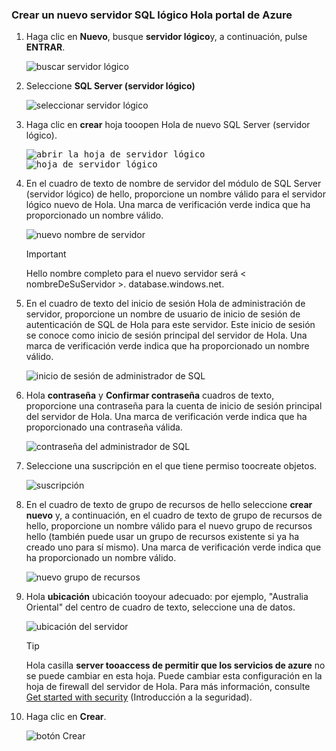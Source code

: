 ### <a name="create-a-new-logical-sql-server-in-hello-azure-portal"></a>Crear un nuevo servidor SQL lógico Hola portal de Azure

1. Haga clic en **Nuevo**, busque **servidor lógico**y, a continuación, pulse **ENTRAR**.

    ![buscar servidor lógico](./media/sql-data-warehouse-create-logical-server/search-logical-server.png)
2. Seleccione **SQL Server (servidor lógico)** 

    ![seleccionar servidor lógico](./media/sql-data-warehouse-create-logical-server/select-logical-server.png)
  
3. Haga clic en **crear** hoja tooopen Hola de nuevo SQL Server (servidor lógico).

   <kbd>![abrir la hoja de servidor lógico](./media/sql-data-warehouse-create-logical-server/open-logical-server-blade.png) </kbd> <kbd> ![hoja de servidor lógico](./media/sql-data-warehouse-create-logical-server/logical-server-blade.png)</kbd>
  
3. En el cuadro de texto de nombre de servidor del módulo de SQL Server (servidor lógico) de hello, proporcione un nombre válido para el servidor lógico nuevo de Hola. Una marca de verificación verde indica que ha proporcionado un nombre válido.
    
    ![nuevo nombre de servidor](./media/sql-data-warehouse-create-logical-server/new-name-logical-server.png)

    > [!IMPORTANT]
    > Hello nombre completo para el nuevo servidor será < nombreDeSuServidor >. database.windows.net.
    >
    
4. En el cuadro de texto del inicio de sesión Hola de administración de servidor, proporcione un nombre de usuario de inicio de sesión de autenticación de SQL de Hola para este servidor. Este inicio de sesión se conoce como inicio de sesión principal del servidor de Hola. Una marca de verificación verde indica que ha proporcionado un nombre válido.
    
    ![inicio de sesión de administrador de SQL](./media/sql-data-warehouse-create-logical-server/sql-admin-login.png)
5. Hola **contraseña** y **Confirmar contraseña** cuadros de texto, proporcione una contraseña para la cuenta de inicio de sesión principal del servidor de Hola. Una marca de verificación verde indica que ha proporcionado una contraseña válida.
    
    ![contraseña del administrador de SQL](./media/sql-data-warehouse-create-logical-server/sql-admin-password.png)
6. Seleccione una suscripción en el que tiene permiso toocreate objetos.

    ![suscripción](./media/sql-data-warehouse-create-logical-server/subscription.png)
7. En el cuadro de texto de grupo de recursos de hello seleccione **crear nuevo** y, a continuación, en el cuadro de texto de grupo de recursos de hello, proporcione un nombre válido para el nuevo grupo de recursos hello (también puede usar un grupo de recursos existente si ya ha creado uno para sí mismo). Una marca de verificación verde indica que ha proporcionado un nombre válido.

    ![nuevo grupo de recursos](./media/sql-data-warehouse-create-logical-server/new-resource-group.png)

8. Hola **ubicación** ubicación tooyour adecuado: por ejemplo, "Australia Oriental" del centro de cuadro de texto, seleccione una de datos.
    
    ![ubicación del servidor](./media/sql-data-warehouse-create-logical-server/server-location.png)
    
    > [!TIP]
    > Hola casilla **server tooaccess de permitir que los servicios de azure** no se puede cambiar en esta hoja. Puede cambiar esta configuración en la hoja de firewall del servidor de Hola. Para más información, consulte [Get started with security](../articles/sql-database/sql-database-manage-servers-portal.md) (Introducción a la seguridad).
    >
    
9. Haga clic en **Crear**.

    ![botón Crear](./media/sql-data-warehouse-create-logical-server/create.png)

